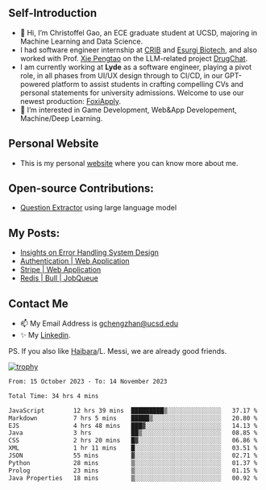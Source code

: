 ## Self-Introduction
- 👋 Hi, I’m Christoffel Gao, an ECE graduate student at UCSD, majoring in Machine Learning and Data Science.
- I had software engineer internship at [CRIB](https://www.linkedin.com/company/trycrib/) and [Esurgi Biotech](https://myesurgi.com/), and also worked with Prof. [Xie Pengtao](https://pengtaoxie.github.io/) on the LLM-related project [DrugChat](https://github.com/UCSD-AI4H/drugchat).
- I am currently working at **Lyde** as a software engineer, playing a pivot role, in all phases from UI/UX design through to CI/CD, in our GPT-powered platform to assist students in crafting compelling CVs and personal statements for university admissions. Welcome to use our newest production: [FoxiApply](https://lyde.io).
- 👀 I’m interested in Game Development, Web&App Developement, Machine/Deep Learning.

## Personal Website
-  This is my personal [website](https://gaochengzhan.netlify.app/) where you can know more about me.

## Open-source Contributions:
- [Question Extractor](https://github.com/nestordemeure/question_extractor) using large language model

## My Posts:
- [Insights on Error Handling System Design](https://gaochengzhan.netlify.app/post/error-handling/)
- [Authentication | Web Application](https://gaochengzhan.netlify.app/post/authentication/)
- [Stripe | Web Application](https://gaochengzhan.netlify.app/post/stripe/)
- [Redis | Bull | JobQueue](https://gaochengzhan.netlify.app/post/job-queue/)

## Contact Me
- 📫 My Email Address is gchengzhan@ucsd.edu
- ✨ My [Linkedin](https://www.linkedin.com/in/chengzhan-christoffel-gao/).

PS. If you also like [Haibara](https://www.detectiveconanworld.com/wiki/Ai_Haibara)/L. Messi, we are already good friends.

[![trophy](https://github-profile-trophy.vercel.app/?username=gaochengzhan&theme=flat&row=1&margin-w=12)](https://github.com/ryo-ma/github-profile-trophy)

<!--START_SECTION:waka-->

```txt
From: 15 October 2023 - To: 14 November 2023

Total Time: 34 hrs 4 mins

JavaScript        12 hrs 39 mins  █████████▒░░░░░░░░░░░░░░░   37.17 %
Markdown          7 hrs 5 mins    █████▒░░░░░░░░░░░░░░░░░░░   20.80 %
EJS               4 hrs 48 mins   ███▓░░░░░░░░░░░░░░░░░░░░░   14.13 %
Java              3 hrs           ██▒░░░░░░░░░░░░░░░░░░░░░░   08.85 %
CSS               2 hrs 20 mins   █▓░░░░░░░░░░░░░░░░░░░░░░░   06.86 %
XML               1 hr 11 mins    █░░░░░░░░░░░░░░░░░░░░░░░░   03.51 %
JSON              55 mins         ▓░░░░░░░░░░░░░░░░░░░░░░░░   02.71 %
Python            28 mins         ▒░░░░░░░░░░░░░░░░░░░░░░░░   01.37 %
Prolog            23 mins         ▒░░░░░░░░░░░░░░░░░░░░░░░░   01.15 %
Java Properties   18 mins         ▒░░░░░░░░░░░░░░░░░░░░░░░░   00.92 %
```

<!--END_SECTION:waka-->

<!---
gaochengzhan/gaochengzhan is a ✨ special ✨ repository because its `README.md` (this file) appears on your GitHub profile.
You can click the Preview link to take a look at your changes.
--->

